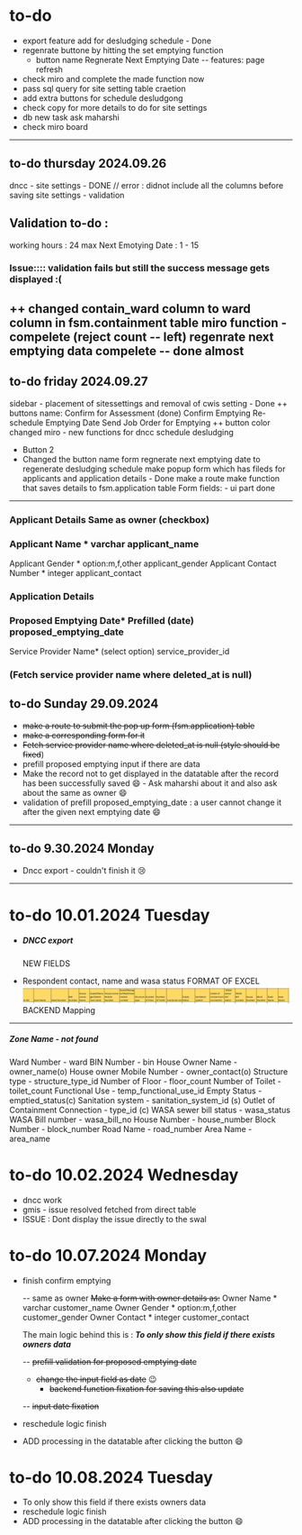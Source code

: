 # to-do

- export feature add for desludging schedule - Done
- regenrate buttone by hitting the set emptying function
  - button name Regnerate Next Emptying Date
    -- features: page refresh
- check miro and complete the made function now
- pass sql query for site setting table craetion
- add extra buttons for schedule desludgong
- check copy for more details to do for site settings
- db new task ask maharshi
- check miro board

---

## to-do thursday 2024.09.26

dncc - site settings - DONE
// error : didnot include all the columns before saving
site settings - validation

## Validation to-do :

working hours : 24 max
Next Emotying Date : 1 - 15

### Issue:::: validation fails but still the success message gets displayed :(

++ changed contain_ward column to ward column in fsm.containment table
miro function - compelete (reject count -- left)
regenrate next emptying data compelete -- done almost
-----------------------------------------------------

## to-do friday 2024.09.27

sidebar - placement of sitessettings and removal of cwis setting - Done
++ buttons name:
Confirm for Assessment (done)
Confirm Emptying
Re-schedule Emptying Date
Send Job Order for Emptying
++ button color changed
miro - new functions for dncc schedule desludging

- Button 2
- Changed the button name form regnerate next emptying date to regenerate desludging schedule
  make popup form which has fileds for applicants and application details - Done
  make a route
  make function that saves details to fsm.application table
  Form fields: - ui part done

---

### Applicant Details                               Same as owner (checkbox)

### Applicant Name *                     varchar                     applicant_name

Applicant Gender *                  option:m,f,other      applicant_gender
Applicant Contact Number *   integer                     applicant_contact

### Application Details

### Proposed Emptying Date*    Prefilled (date)          proposed_emptying_date

Service Provider Name*       (select option)           service_provider_id

### (Fetch service provider name where deleted_at is null)

## to-do  Sunday 29.09.2024

- ~~make a route to submit the pop up form  (fsm.application) table~~
- ~~make a corresponding form for it~~
- ~~Fetch service provider name where deleted_at is null
  (style should be fixed~~)
- prefill proposed emptying input if there are data
- Make the record not to get displayed in the datatable after the record has been successfully saved 😄 - Ask maharshi about it
  and also ask about the same as owner 😄
- validation of prefill proposed_emptying_date : a user cannot change it after the given next emptying date 😄

---

## to-do 9.30.2024 Monday

- Dncc export - couldn't finish it 😢

---

# to-do 10.01.2024 Tuesday

- ##### DNCC export

  NEW FIELDS
- Respondent contact, name and wasa status
  FORMAT OF EXCEL
  ![alt text](image.png)
  BACKEND Mapping

---

##### Zone Name - not found

Ward Number - ward
BIN Number - bin
House Owner Name - owner_name(o)
House owner Mobile Number - owner_contact(o)
Structure type - structure_type_id
Number of Floor - floor_count
Number of Toilet - toilet_count
Functional Use - temp_functional_use_id
Empty Status - emptied_status(c)
Sanitation system - sanitation_system_id (s)
Outlet of Containment Connection - type_id (c)
WASA sewer bill status - wasa_status
WASA Bill number - wasa_bill_no
House Number - house_number
Block Number - block_number
Road Name - road_number
Area Name - area_name

# to-do 10.02.2024 Wednesday

- dncc work
- gmis - issue resolved fetched from direct table
- ISSUE : Dont display the issue directly to the swal

# to-do 10.07.2024 Monday

- finish confirm emptying

  -- same as owner
  ~~Make a form with owner details as:~~
  Owner Name *             varchar                     customer_name
  Owner Gender *           option:m,f,other      customer_gender
  Owner Contact *           integer                    customer_contact

  The main logic behind this is :
  ***To only show this field if there exists owners data***

  -- ~~prefill validation for proposed emptying dat~~e

  - ~~change the input field as date~~ 😉
    - ~~backend function fixation for saving this also update~~

  -- ~~input date fixation~~
- reschedule logic finish
- ADD processing in the datatable after clicking the button 😄

# to-do 10.08.2024 Tuesday

- To only show this field if there exists owners data
- reschedule logic finish
- ADD processing in the datatable after clicking the button 😄
